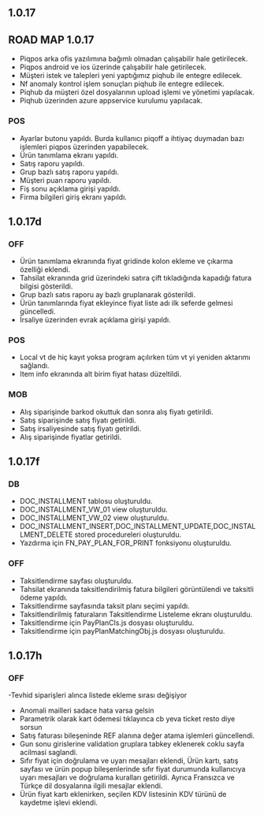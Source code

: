## 1.0.17
## ROAD MAP 1.0.17
- Piqpos arka ofis yazılımına bağımlı olmadan çalışabilir hale getirilecek.
- Piqpos android ve ios üzerinde çalışabilir hale getirilecek.
- Müşteri istek ve talepleri yeni yaptığımız piqhub ile entegre edilecek.
- Nf anomaly kontrol işlem sonuçları piqhub ile entegre edilecek.
- Piqhub da müşteri özel dosyalarının upload işlemi ve yönetimi yapılacak.
- Piqhub üzerinden azure appservice kurulumu yapılacak.
### POS
- Ayarlar butonu yapıldı. Burda kullanıcı piqoff a ihtiyaç duymadan bazı işlemleri piqpos üzerinden yapabilecek.
- Ürün tanımlama ekranı yapıldı.
- Satış raporu yapıldı.
- Grup bazlı satış raporu yapıldı.
- Müşteri puan raporu yapıldı.
- Fiş sonu açıklama girişi yapıldı.
- Firma bilgileri giriş ekranı yapıldı.

## 1.0.17d
### OFF
- Ürün tanımlama ekranında fiyat gridinde kolon ekleme ve çıkarma özelliği eklendi.
- Tahsilat ekranında grid üzerindeki satıra çift tıkladığında kapadığı fatura bilgisi gösterildi.
- Grup bazlı satıs raporu ay bazlı gruplanarak gösterildi.
- Ürün tanımlarında fiyat ekleyince fiyat liste adı ilk seferde gelmesi güncelledi.
- İrsaliye üzerinden evrak açıklama girişi yapıldı.
### POS
- Local vt de hiç kayıt yoksa program açılırken tüm vt yi yeniden aktarımı sağlandı.
- Item info ekranında alt birim fiyat hatası düzeltildi.
### MOB
- Alış siparişinde barkod okuttuk dan sonra alış fiyatı getirildi.
- Satış siparişinde satış fiyatı getirildi.
- Satış irsaliyesinde satış fiyatı getirildi.
- Alış siparişinde fiyatlar getirildi.

## 1.0.17f
### DB
- DOC_INSTALLMENT tablosu oluşturuldu.
- DOC_INSTALLMENT_VW_01 view oluşturuldu.
- DOC_INSTALLMENT_VW_02 view oluşturuldu.
- DOC_INSTALLMENT_INSERT,DOC_INSTALLMENT_UPDATE,DOC_INSTALLMENT_DELETE stored procedureleri oluşturuldu.
- Yazdırma için FN_PAY_PLAN_FOR_PRINT fonksiyonu oluşturuldu.
### OFF
- Taksitlendirme sayfası oluşturuldu.
- Tahsilat ekranında taksitlendirilmiş fatura bilgileri görüntülendi ve taksitli ödeme yapıldı.
- Taksitlendirme sayfasında taksit planı seçimi yapıldı.
- Taksitlendirilmiş faturaların Taksitlendirme Listeleme ekranı oluşturuldu.
- Taksitlendirme için PayPlanCls.js dosyası oluşturuldu.
- Taksitlendirme için payPlanMatchingObj.js dosyası oluşturuldu.

## 1.0.17h
### OFF
-Tevhid siparişleri alınca listede ekleme sırası değişiyor
- Anomali mailleri sadace hata varsa gelsin
- Parametrik olarak kart ödemesi tıklayınca cb yeva ticket resto diye sorsun
- Satış faturası bileşeninde REF alanına değer atama işlemleri güncellendi.
- Gun sonu girislerine validation gruplara tabkey eklenerek coklu sayfa acilmasi saglandi.
- Sıfır fiyat için doğrulama ve uyarı mesajları eklendi, Ürün kartı, satış sayfası ve ürün popup bileşenlerinde 
  sıfır fiyat durumunda kullanıcıya uyarı mesajları ve doğrulama kuralları getirildi. Ayrıca Fransızca ve 
  Türkçe dil dosyalarına ilgili mesajlar eklendi.
- Ürün fiyat kartı eklenirken, seçilen KDV listesinin KDV türünü de kaydetme işlevi eklendi.
